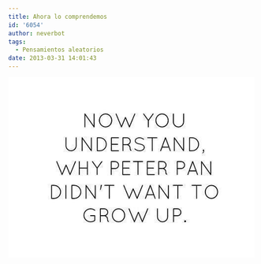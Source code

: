 ```yaml
---
title: Ahora lo comprendemos
id: '6054'
author: neverbot
tags:
  - Pensamientos aleatorios
date: 2013-03-31 14:01:43
---
```


[![20130331-140213.jpg](./ahora-lo-comprendemos/20130331-140213.jpg)](https://neverbot.com/wp-content/uploads/2013/03/20130331-140213.jpg)